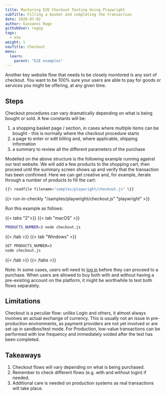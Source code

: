 ```yaml
---
title: Mastering E2E Checkout Testing Using Playwright
subTitle: Filling a basket and completing the transaction
date: 2020-07-02
author: Giovanni Rago
githubUser: ragog
tags:
  - e2e
weight: 1
navTitle: Checkout
menu:
  learn:
    parent: "E2E examples"
---
```


Another key website flow that needs to be closely monitored is any sort of checkout. You want to be 100% sure your users are able to pay for goods or services you might be offering, at any given time.

<!-- more -->

## Steps

Checkout procedures can vary dramatically depending on what is being bought or sold. A few constants will be:
1. a shopping basket page / section, in cases where multiple items can be bought - this is normally where the checkout procedure starts
2. a page to enter or edit billing and, where applicable, shipping information
3. a summary to review all the different parameters of the purchase

Modelled on the above structure is the following example running against our test website. We will add a few products to the shopping cart, then proceed until the summary screen shows up and verify that the transaction has been confirmed. Here we can get creative and, for example, iterate through a number of products to fill the cart:

```js
{{% readfile filename="samples/playwright/checkout.js" %}}
```
{{< run-in-checkly "/samples/playwright/checkout.js" "playwright"  >}}

Run this example as follows:

{{< tabs "2">}}
{{< tab "macOS" >}}
```sh
PRODUCTS_NUMBER=3 node checkout.js
```
{{< /tab >}}
{{< tab "Windows" >}}
```sh
SET PRODUCTS_NUMBER=3
node checkout.js
```
{{< /tab >}}
{{< /tabs >}}

Note: In some cases, users will need to [log in](/learn/playwright/login-automation/) before they can proceed to a purchase. When users are allowed to buy both with and without having a pre-existing account on the platform, it might be worthwhile to test both flows separately.

## Limitations

Checkout is a peculiar flow: unlike Login and others, it almost always involves an actual exchange of currency. This is usually not an issue in pre-production environments, as payment providers are not yet involved or are set up in sandbox/test mode. For Production, low-value transactions can be performed with low frequency and immediately voided after the test has been completed.

## Takeaways
1. Checkout flows will vary depending on what is being purchased.
2. Remember to check different flows (e.g. with and without login) if needed.
3. Additional care is needed on production systems as real transactions will take place.
